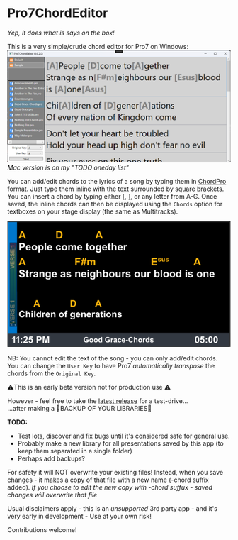 # Pro7ChordEditor

*Yep, it does what is says on the box!*  

This is a very simple/crude chord editor for Pro7 on Windows:
![Screenshot](Pro7ChordEditor/Graphics/Screenshot.png)
*Mac version is on my "TODO oneday list"*

You can add/edit chords to the lyrics of a song by typing them in [ChordPro](https://www.chordpro.org/) format. 
Just type them inline with the text surrounded by square brackets. You can insert a chord by typing either [, ], or any letter from A-G.
Once saved, the inline chords can then be displayed using the `Chords` option for textboxes on your stage display (the same as Multitracks).  

![Stagedisplay](Pro7ChordEditor/Graphics/Stagedisplay.png)  
  
NB: You cannot edit the text of the song - you can only add/edit chords.  
You can change the `User Key` to have Pro7 *automatically transpose* the chords from the `Original Key`.  
  
⚠️This is an early beta version not for production use ⚠️  

However -  feel free to take the [latest release](https://github.com/greyshirtguy/Pro7ChordEditorWin/releases/latest) for a test-drive...   
...after making a 🦺BACKUP OF YOUR LIBRARIES🦺

**TODO:**
- Test lots, discover and fix bugs until it's considered safe for general use.
- Probably make a new library for all presentations saved by this app (to keep them separated in a single folder)
- Perhaps add backups?

For safety it will NOT overwrite your existing files! Instead, when you save changes - it makes a copy of that file with a new name (-chord suffix added).
*If you choose to edit the new copy with -chord suffux - saved changes will overwrite that file*

Usual disclaimers apply - this is an *unsupported* 3rd party app - and it's very early in development - Use at your own risk!

Contributions welcome!
